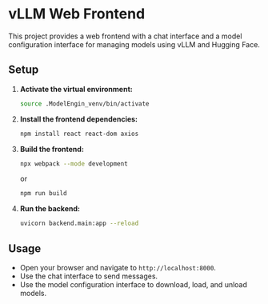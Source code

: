 # vLLM Web Frontend

This project provides a web frontend with a chat interface and a model configuration interface for managing models using vLLM and Hugging Face.

## Setup

1. **Activate the virtual environment:**
   ```bash
   source .ModelEngin_venv/bin/activate
   ```

2. **Install the frontend dependencies:**
   ```bash
   npm install react react-dom axios
   ```

3. **Build the frontend:**
   ```bash
   npx webpack --mode development
   ```
   or
   ```bash
   npm run build
   ```

4. **Run the backend:**
   ```bash
   uvicorn backend.main:app --reload
   ```

## Usage

- Open your browser and navigate to `http://localhost:8000`.
- Use the chat interface to send messages.
- Use the model configuration interface to download, load, and unload models.

